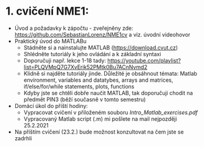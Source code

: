 # 1. cvičení NME1:
* Úvod a požadavky k zápočtu - zveřejněny zde: https://github.com/SebastianLorenz/NME1cv a viz. úvodní videohovor
* Praktický úvod do MATLABu
  * Stádněte si a nainstalujte MATLAB (https://download.cvut.cz)
  * Shlédněte tutoriály k jeho ovládání a k základní syntaxi
  * Doporučuji např. lekce 1-18 tady: https://youtube.com/playlist?list=PLQVMpQ7G7XvErik52PMtk0Bu7ACnNvmd2 
  * Klidně si najděte tutoriály jinde. Důležité je obsáhnout témata: Matlab environment, variables and datatybes, arrays and matrices, if/else/for/while statements, plots, functions
  * Kdyby jste se chtěli dobře naučit MATLAB, tak doporučuji chodit na předmět PIN3 (běží současně v tomto semestru)
* Domácí úkol do příští hodiny:
  * Vypracovat cvičení v přiloženém souboru *Intro_Matlab_exercises.pdf*
  * Vypracovaný Matlab script (.m) mi pošlete na mail nejpozději 25.2.2021
* Na příštím cvičení (23.2.) bude možnost konzultovat na čem jste se zadrhli
